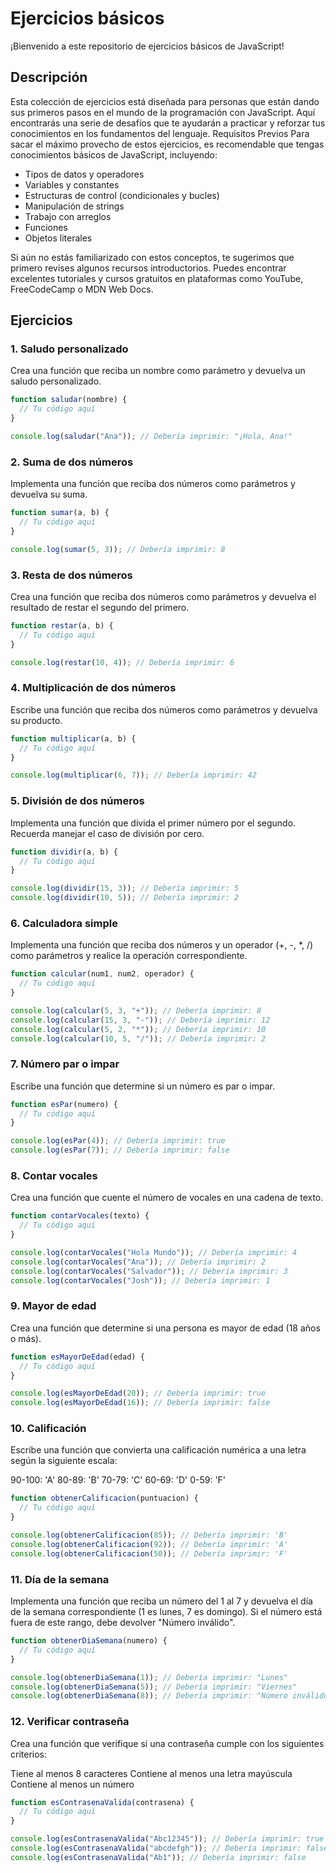 # Ejercicios básicos

¡Bienvenido a este repositorio de ejercicios básicos de JavaScript!

## Descripción

Esta colección de ejercicios está diseñada para personas que están dando sus primeros pasos en el mundo de la programación con JavaScript. Aquí encontrarás una serie de desafíos que te ayudarán a practicar y reforzar tus conocimientos en los fundamentos del lenguaje.
Requisitos Previos
Para sacar el máximo provecho de estos ejercicios, es recomendable que tengas conocimientos básicos de JavaScript, incluyendo:

- Tipos de datos y operadores
- Variables y constantes
- Estructuras de control (condicionales y bucles)
- Manipulación de strings
- Trabajo con arreglos
- Funciones
- Objetos literales

Si aún no estás familiarizado con estos conceptos, te sugerimos que primero revises algunos recursos introductorios. Puedes encontrar excelentes tutoriales y cursos gratuitos en plataformas como YouTube, FreeCodeCamp o MDN Web Docs.

## Ejercicios

### 1. Saludo personalizado
Crea una función que reciba un nombre como parámetro y devuelva un saludo personalizado.

```js
function saludar(nombre) {
  // Tu código aquí
}

console.log(saludar("Ana")); // Debería imprimir: "¡Hola, Ana!"
```

### 2. Suma de dos números
Implementa una función que reciba dos números como parámetros y devuelva su suma.

```js
function sumar(a, b) {
  // Tu código aquí
}

console.log(sumar(5, 3)); // Debería imprimir: 8
```

### 3. Resta de dos números

Crea una función que reciba dos números como parámetros y devuelva el resultado de restar el segundo del primero.

```js
function restar(a, b) {
  // Tu código aquí
}

console.log(restar(10, 4)); // Debería imprimir: 6
```

### 4. Multiplicación de dos números

Escribe una función que reciba dos números como parámetros y devuelva su producto.

```js
function multiplicar(a, b) {
  // Tu código aquí
}

console.log(multiplicar(6, 7)); // Debería imprimir: 42
```

### 5. División de dos números

Implementa una función que divida el primer número por el segundo. Recuerda manejar el caso de división por cero.

```js
function dividir(a, b) {
  // Tu código aquí
}

console.log(dividir(15, 3)); // Debería imprimir: 5
console.log(dividir(10, 5)); // Debería imprimir: 2
```

### 6. Calculadora simple
Implementa una función que reciba dos números y un operador (+, -, *, /) como parámetros y realice la operación correspondiente.

```js
function calcular(num1, num2, operador) {
  // Tu código aquí
}

console.log(calcular(5, 3, "+")); // Debería imprimir: 8
console.log(calcular(15, 3, "-")); // Debería imprimir: 12
console.log(calcular(5, 2, "*")); // Debería imprimir: 10
console.log(calcular(10, 5, "/")); // Debería imprimir: 2
```

### 7. Número par o impar
Escribe una función que determine si un número es par o impar.

```js
function esPar(numero) {
  // Tu código aquí
}

console.log(esPar(4)); // Debería imprimir: true
console.log(esPar(7)); // Debería imprimir: false
```

### 8. Contar vocales
Crea una función que cuente el número de vocales en una cadena de texto.

```js
function contarVocales(texto) {
  // Tu código aquí
}

console.log(contarVocales("Hola Mundo")); // Debería imprimir: 4
console.log(contarVocales("Ana")); // Debería imprimir: 2
console.log(contarVocales("Salvador")); // Debería imprimir: 3
console.log(contarVocales("Josh")); // Debería imprimir: 1
```

### 9. Mayor de edad
Crea una función que determine si una persona es mayor de edad (18 años o más).

```js
function esMayorDeEdad(edad) {
  // Tu código aquí
}

console.log(esMayorDeEdad(20)); // Debería imprimir: true
console.log(esMayorDeEdad(16)); // Debería imprimir: false
```

### 10. Calificación
Escribe una función que convierta una calificación numérica a una letra según la siguiente escala:

90-100: 'A'
80-89: 'B'
70-79: 'C'
60-69: 'D'
0-59: 'F'

```js
function obtenerCalificacion(puntuacion) {
  // Tu código aquí
}

console.log(obtenerCalificacion(85)); // Debería imprimir: 'B'
console.log(obtenerCalificacion(92)); // Debería imprimir: 'A'
console.log(obtenerCalificacion(50)); // Debería imprimir: 'F'
```

### 11. Día de la semana
Implementa una función que reciba un número del 1 al 7 y devuelva el día de la semana correspondiente (1 es lunes, 7 es domingo). Si el número está fuera de este rango, debe devolver "Número inválido".

```js
function obtenerDiaSemana(numero) {
  // Tu código aquí
}

console.log(obtenerDiaSemana(1)); // Debería imprimir: "Lunes"
console.log(obtenerDiaSemana(5)); // Debería imprimir: "Viernes"
console.log(obtenerDiaSemana(8)); // Debería imprimir: "Número inválido"
```

### 12. Verificar contraseña
Crea una función que verifique si una contraseña cumple con los siguientes criterios:

Tiene al menos 8 caracteres
Contiene al menos una letra mayúscula
Contiene al menos un número

```js
function esContrasenaValida(contrasena) {
  // Tu código aquí
}

console.log(esContrasenaValida("Abc12345")); // Debería imprimir: true
console.log(esContrasenaValida("abcdefgh")); // Debería imprimir: false
console.log(esContrasenaValida("Ab1")); // Debería imprimir: false
```